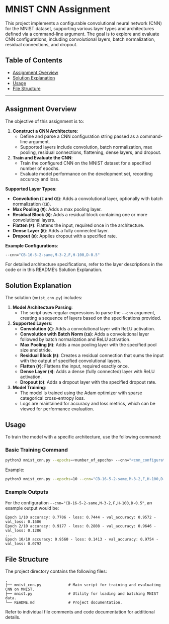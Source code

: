 # MNIST CNN Assignment

This project implements a configurable convolutional neural network (CNN) for the MNIST dataset, supporting various layer types and architectures defined via a command-line argument. The goal is to explore and evaluate CNN configurations, including convolutional layers, batch normalization, residual connections, and dropout.

## Table of Contents
- [Assignment Overview](#assignment-overview)
- [Solution Explanation](#solution-explanation)
- [Usage](#usage)
- [File Structure](#file-structure)

---

## Assignment Overview

The objective of this assignment is to:
1. **Construct a CNN Architecture**:
    - Define and parse a CNN configuration string passed as a command-line argument.
    - Supported layers include convolution, batch normalization, max pooling, residual connections, flattening, dense layers, and dropout.
2. **Train and Evaluate the CNN**:
    - Train the configured CNN on the MNIST dataset for a specified number of epochs.
    - Evaluate model performance on the development set, recording accuracy and loss.

**Supported Layer Types**:
- **Convolution (`C` and `CB`)**: Adds a convolutional layer, optionally with batch normalization (`CB`).
- **Max Pooling (`M`)**: Adds a max pooling layer.
- **Residual Block (`R`)**: Adds a residual block containing one or more convolutional layers.
- **Flatten (`F`)**: Flattens the input, required once in the architecture.
- **Dense Layer (`H`)**: Adds a fully connected layer.
- **Dropout (`D`)**: Applies dropout with a specified rate.

**Example Configurations**:
```bash
--cnn="CB-16-5-2-same,M-3-2,F,H-100,D-0.5"
```

For detailed architecture specifications, refer to the layer descriptions in the code or in this README’s Solution Explanation.

## Solution Explanation

The solution (`mnist_cnn.py`) includes:
1. **Model Architecture Parsing**:
    - The script uses regular expressions to parse the `--cnn` argument, creating a sequence of layers based on the specifications provided.
2. **Supported Layers**:
    - **Convolution (`C`)**: Adds a convolutional layer with ReLU activation.
    - **Convolution with Batch Norm (`CB`)**: Adds a convolutional layer followed by batch normalization and ReLU activation.
    - **Max Pooling (`M`)**: Adds a max pooling layer with the specified pool size and stride.
    - **Residual Block (`R`)**: Creates a residual connection that sums the input with the output of specified convolutional layers.
    - **Flatten (`F`)**: Flattens the input, required exactly once.
    - **Dense Layer (`H`)**: Adds a dense (fully connected) layer with ReLU activation.
    - **Dropout (`D`)**: Adds a dropout layer with the specified dropout rate.
3. **Model Training**:
    - The model is trained using the Adam optimizer with sparse categorical cross-entropy loss.
    - Logs are maintained for accuracy and loss metrics, which can be viewed for performance evaluation.

## Usage

To train the model with a specific architecture, use the following command:

### Basic Training Command
```bash
python3 mnist_cnn.py --epochs=<number_of_epochs> --cnn="<cnn_configuration>"
```

Example:
```bash
python3 mnist_cnn.py --epochs=10 --cnn="CB-16-5-2-same,M-3-2,F,H-100,D-0.5"
```

### Example Outputs
For the configuration `--cnn="CB-16-5-2-same,M-3-2,F,H-100,D-0.5"`, an example output would be:
```
Epoch 1/10 accuracy: 0.7706 - loss: 0.7444 - val_accuracy: 0.9572 - val_loss: 0.1606
Epoch 2/10 accuracy: 0.9177 - loss: 0.2808 - val_accuracy: 0.9646 - val_loss: 0.1286
...
Epoch 10/10 accuracy: 0.9560 - loss: 0.1413 - val_accuracy: 0.9754 - val_loss: 0.0792
```

## File Structure

The project directory contains the following files:

```
.
├── mnist_cnn.py            # Main script for training and evaluating CNN on MNIST.
├── mnist.py                # Utility for loading and batching MNIST data.
└── README.md               # Project documentation.
```

Refer to individual file comments and code documentation for additional details.